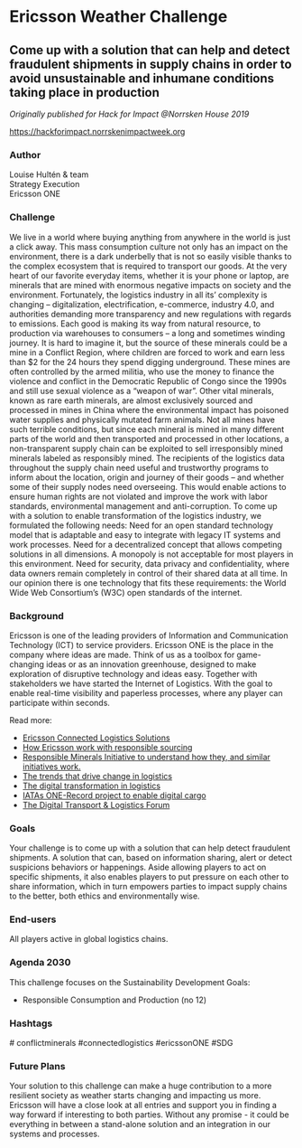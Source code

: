 # Ericsson Weather Challenge

## Come up with a solution that can help and detect fraudulent shipments in supply chains in order to avoid unsustainable and inhumane conditions taking place in production

*Originally published for Hack for Impact @Norrsken House 2019*

https://hackforimpact.norrskenimpactweek.org

### Author

Louise Hultén & team <br>
Strategy Execution <br>
Ericsson ONE 

### Challenge

We live in a world where buying anything from anywhere in the world is just a click away. This mass consumption culture not only has an impact on the environment, there is a dark underbelly that is not so easily visible thanks to the complex ecosystem that is required to transport our goods. At the very heart of our favorite everyday items, whether it is your phone or laptop, are minerals that are mined with enormous negative impacts on society and the environment. Fortunately, the logistics industry in all its’ complexity is changing – digitalization, electrification, e-commerce, industry 4.0,  and authorities demanding more transparency and new regulations with regards to emissions.
Each good is making its way from natural resource, to production via warehouses to consumers – a long and sometimes winding journey. It is hard to imagine it, but the source of these minerals could be a mine in a Conflict Region, where children are forced to work and earn less than $2 for the 24 hours they spend digging underground. These mines are often controlled by the armed militia, who use the money to finance the violence and conflict in the Democratic Republic of Congo since the 1990s and still use sexual violence as a “weapon of war”. Other vital minerals, known as rare earth minerals, are almost exclusively sourced and processed in mines in China where the environmental impact has poisoned water supplies and physically mutated farm animals.
Not all mines have such terrible conditions, but since each mineral is mined in many different parts of the world and then transported and processed in other locations, a non-transparent supply chain can be exploited to sell irresponsibly mined minerals labeled as responsibly mined. The recipients of the logistics data throughout the supply chain need useful and trustworthy programs to inform about the location, origin and journey of their goods – and whether some of their supply nodes need overseeing. This would enable actions to ensure human rights are not violated and improve the work with labor standards, environmental management and anti-corruption.
To come up with a solution to enable transformation of the logistics industry, we formulated the following needs:
Need for an open standard technology model that is adaptable and easy to integrate with legacy IT systems and work processes.
Need for a decentralized concept that allows competing solutions in all dimensions. A monopoly is not acceptable for most players in this environment.
Need for security, data privacy and confidentiality, where data owners remain completely in control of their shared data at all time.
In our opinion there is one technology that fits these requirements: the World Wide Web Consortium’s (W3C) open standards of the internet.


### Background

Ericsson is one of the leading providers of Information and Communication Technology (ICT) to service providers. Ericsson ONE  is the place in the company where ideas are made. Think of us as a toolbox for game-changing ideas or as an innovation greenhouse, designed to make exploration of disruptive technology and ideas easy. Together with stakeholders we have started the Internet of Logistics. With the goal to enable real-time visibility and paperless processes, where any player can participate within seconds.

Read more:

* [Ericsson Connected Logistics Solutions](https://clc.ericsson.net/homepage/#/)
* [How Ericsson work with responsible sourcing](https://www.ericsson.com/en/about-us/sustainability-and-corporate-responsibility/responsible-business/responsible-sourcing)
* [Responsible Minerals Initiative to understand how they, and similar initiatives work.](http://www.responsiblemineralsinitiative.org/)
* [The trends that drive change in logistics](http://reports.weforum.org/digital-transformation/digital-trends-in-logistics/?doing_wp_cron=1563438064.2274110317230224609375)
* [The digital transformation in logistics](http://reports.weforum.org/digital-transformation/delivering-change-digital-transformation-in-logistics/)
* [IATAs ONE-Record project to enable digital cargo](https://www.iata.org/whatwedo/cargo/e/Pages/one-record.aspx)
* [The Digital Transport & Logistics Forum](http://www.dtlf.eu/)

### Goals

Your challenge is to come up with a solution that can help detect fraudulent shipments. A solution that can, based on information sharing, alert or detect suspicions behaviors or happenings. Aside allowing players to act on specific shipments, it also enables players to put pressure on each other to share information, which in turn empowers parties to impact supply chains to the better, both ethics and environmentally wise.


### End-users

All players active in global logistics chains.



### Agenda 2030

This challenge focuses on the Sustainability Development Goals:

* Responsible Consumption and Production (no 12)

### Hashtags

&#35; conflictminerals #connectedlogistics #ericssonONE #SDG </sub>

### Future Plans

Your solution to this challenge can make a huge contribution to a more resilient society as weather starts changing and impacting us more. Ericsson will have a close look at all entries and support you in finding a way forward if interesting to both parties. Without any promise - it could be everything in between a stand-alone solution and an integration in our systems and processes.

